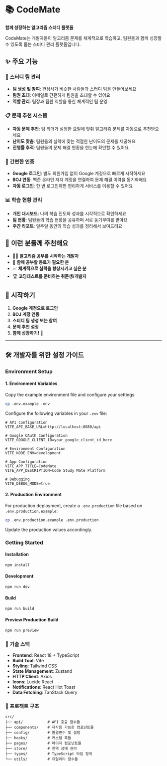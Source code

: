 # 📚 CodeMate

**함께 성장하는 알고리즘 스터디 플랫폼**

CodeMate는 개발자들이 알고리즘 문제를 체계적으로 학습하고, 팀원들과 함께 성장할 수 있도록 돕는 스터디 관리 플랫폼입니다.

## ✨ 주요 기능

### 👥 **스터디 팀 관리**
- **팀 생성 및 참여**: 관심사가 비슷한 사람들과 스터디 팀을 만들어보세요
- **팀원 초대**: 이메일로 간편하게 팀원을 초대할 수 있어요
- **역할 관리**: 팀장과 팀원 역할을 통한 체계적인 팀 운영

### 📋 **문제 추천 시스템**
- **자동 문제 추천**: 팀 리더가 설정한 요일에 맞춰 알고리즘 문제를 자동으로 추천받으세요
- **난이도 맞춤**: 팀원들의 실력에 맞는 적절한 난이도의 문제를 제공해요
- **진행률 추적**: 팀원들의 문제 해결 현황을 한눈에 확인할 수 있어요

### 🔐 **간편한 인증**
- **Google 로그인**: 별도 회원가입 없이 Google 계정으로 빠르게 시작하세요
- **BOJ 연동**: 백준 온라인 저지 계정을 연결하여 문제 해결 이력을 동기화해요
- **자동 로그인**: 한 번 로그인하면 편리하게 서비스를 이용할 수 있어요

### 📊 **학습 현황 관리**
- **개인 대시보드**: 나의 학습 진도와 성과를 시각적으로 확인하세요
- **팀 현황**: 팀원들의 학습 현황을 공유하며 서로 동기부여를 받아요
- **주간 리포트**: 일주일 동안의 학습 성과를 정리해서 보여드려요

## 🎯 **이런 분들께 추천해요**

- 🧑‍💻 **알고리즘 공부를 시작하는 개발자**
- 👥 **함께 공부할 동료가 필요한 분**
- 📈 **체계적으로 실력을 향상시키고 싶은 분**
- 🏆 **코딩테스트를 준비하는 취준생/개발자**

## 🚀 **시작하기**

1. **Google 계정으로 로그인**
2. **BOJ 계정 연동**
3. **스터디 팀 생성 또는 참여**
4. **문제 추천 설정**
5. **함께 성장하기! 🎉**

---

## 🛠️ 개발자를 위한 설정 가이드

### Environment Setup

#### 1. Environment Variables

Copy the example environment file and configure your settings:

```bash
cp .env.example .env
```

Configure the following variables in your `.env` file:

```env
# API Configuration
VITE_API_BASE_URL=http://localhost:8080/api

# Google OAuth Configuration
VITE_GOOGLE_CLIENT_ID=your_google_client_id_here

# Environment Configuration
VITE_NODE_ENV=development

# App Configuration
VITE_APP_TITLE=CodeMate
VITE_APP_DESCRIPTION=Code Study Mate Platform

# Debugging
VITE_DEBUG_MODE=true
```

#### 2. Production Environment

For production deployment, create a `.env.production` file based on `.env.production.example`:

```bash
cp .env.production.example .env.production
```

Update the production values accordingly.

### Getting Started

#### Installation

```bash
npm install
```

#### Development

```bash
npm run dev
```

#### Build

```bash
npm run build
```

#### Preview Production Build

```bash
npm run preview
```

### 🔧 기술 스택

- **Frontend**: React 18 + TypeScript
- **Build Tool**: Vite
- **Styling**: Tailwind CSS
- **State Management**: Zustand
- **HTTP Client**: Axios
- **Icons**: Lucide React
- **Notifications**: React Hot Toast
- **Data Fetching**: TanStack Query

### 📁 프로젝트 구조

```
src/
├── api/           # API 호출 함수들
├── components/    # 재사용 가능한 컴포넌트들
├── config/        # 환경변수 및 설정
├── hooks/         # 커스텀 훅들
├── pages/         # 페이지 컴포넌트들
├── store/         # 전역 상태 관리
├── types/         # TypeScript 타입 정의
└── utils/         # 유틸리티 함수들
```

